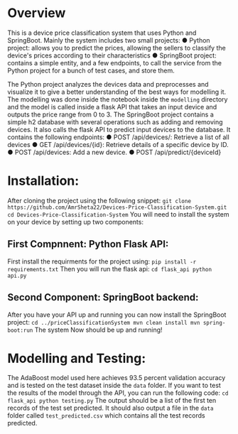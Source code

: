 # Overview
This is a device price classification system that uses Python and SpringBoot. Mainly
the system includes two small projects:
● Python project: allows you to predict the prices, allowing the sellers to classify the device's prices according to their characteristics
● SpringBoot project: contains a simple entity, and a few endpoints, to call the service
from the Python project for a bunch of test cases, and store them.

The Python project analyzes the devices data and preprocesses and visualize it to give a better understanding of the best ways for modelling it. The modelling was done inside the notebook inside the `modelling` directory and the model is called inside a flask API that takes an input device and outputs the price range from 0 to 3.
The SpringBoot project contains a simple h2 database with several operations such as adding and removing devices. It also calls the flask API to predict input devices to the database. It contains the following endpoints:
● POST /api/devices/: Retrieve a list of all devices
● GET /api/devices/{id}: Retrieve details of a specific device by ID.
● POST /api/devices: Add a new device.
● POST /api/predict/{deviceId}

# Installation:
After cloning the project using the following snippet:
`git clone https://github.com/AmrSheta22/Devices-Price-Classification-System.git
cd Devices-Price-Classification-System` 
You will need to install the system on your device by setting up two components:
## First Compnnent: Python Flask API:
First install the requirments for the project using:
`pip install -r requirements.txt`
Then you will run the flask api:
`cd flask_api
python api.py`
## Second Component: SpringBoot backend:
After you have your API up and running you can now install the SpringBoot project:
`cd ../priceClassificationSystem
mvn clean install
mvn spring-boot:run`
The system Now should be up and running!

# Modelling and Testing:
The AdaBoost model used here achieves 93.5 percent validation accuracy and is tested on the test dataset inside the `data` folder. If you want to test the results of the model through the API, you can run the following code:
`cd flask_api
python testing.py`
The output should be a list of the first ten records of the test set predicted. It should also output a file in the `data` folder called `test_predicted.csv` which contains all the test records predicted.




